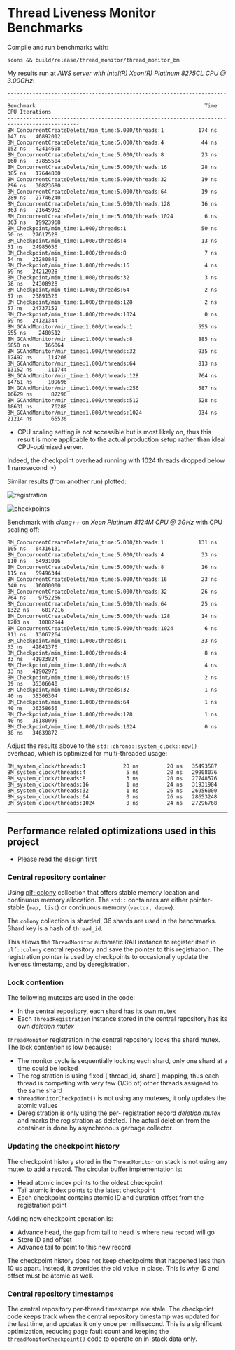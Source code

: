 # Thread Liveness Monitor Benchmarks

Compile and run benchmarks with:
```
scons && build/release/thread_monitor/thread_monitor_bm 
```

My results run at *AWS server with Intel(R) Xeon(R) Platinum 8275CL CPU @ 3.00GHz*:

    ---------------------------------------------------------------------------------------------
    Benchmark                                                      Time           CPU Iterations
    ---------------------------------------------------------------------------------------------
    BM_ConcurrentCreateDelete/min_time:5.000/threads:1           174 ns        147 ns   46892012
    BM_ConcurrentCreateDelete/min_time:5.000/threads:4            44 ns        152 ns   42414608
    BM_ConcurrentCreateDelete/min_time:5.000/threads:8            23 ns        160 ns   37855504
    BM_ConcurrentCreateDelete/min_time:5.000/threads:16           28 ns        385 ns   17644800
    BM_ConcurrentCreateDelete/min_time:5.000/threads:32           19 ns        296 ns   30823680
    BM_ConcurrentCreateDelete/min_time:5.000/threads:64           19 ns        289 ns   27746240
    BM_ConcurrentCreateDelete/min_time:5.000/threads:128          16 ns        363 ns   21645952
    BM_ConcurrentCreateDelete/min_time:5.000/threads:1024          6 ns        363 ns   19923968
    BM_Checkpoint/min_time:1.000/threads:1                        50 ns         50 ns   27617528
    BM_Checkpoint/min_time:1.000/threads:4                        13 ns         51 ns   24985056
    BM_Checkpoint/min_time:1.000/threads:8                         7 ns         54 ns   23280840
    BM_Checkpoint/min_time:1.000/threads:16                        4 ns         59 ns   24212928
    BM_Checkpoint/min_time:1.000/threads:32                        3 ns         58 ns   24308928
    BM_Checkpoint/min_time:1.000/threads:64                        2 ns         57 ns   23891520
    BM_Checkpoint/min_time:1.000/threads:128                       2 ns         57 ns   24737152
    BM_Checkpoint/min_time:1.000/threads:1024                      0 ns         59 ns   24121344
    BM_GCAndMonitor/min_time:1.000/threads:1                     555 ns        555 ns    2480512
    BM_GCAndMonitor/min_time:1.000/threads:8                     885 ns       6850 ns     166064
    BM_GCAndMonitor/min_time:1.000/threads:32                    935 ns      12492 ns     114208
    BM_GCAndMonitor/min_time:1.000/threads:64                    813 ns      13152 ns     111744
    BM_GCAndMonitor/min_time:1.000/threads:128                   764 ns      14761 ns     109696
    BM_GCAndMonitor/min_time:1.000/threads:256                   587 ns      16629 ns      87296
    BM_GCAndMonitor/min_time:1.000/threads:512                   528 ns      18631 ns      76288
    BM_GCAndMonitor/min_time:1.000/threads:1024                  934 ns      21214 ns      65536

- CPU scaling setting is not accessible but is most likely on, thus this result is more applicable
  to the actual production setup rather than ideal CPU-optimized server.

Indeed, the checkpoint overhead running with 1024 threads dropped below 1 nanosecond **:-)**

Similar results (from another run) plotted:

![registration](ThreadMonitor_registration_deregistration_latency.svg)

![checkpoints](Checkpoint_latency.svg)

Benchmark with *clang++* on *Xeon Platinum 8124M CPU @ 3GHz* with CPU scaling off:

    BM_ConcurrentCreateDelete/min_time:5.000/threads:1           131 ns        105 ns   64316131
    BM_ConcurrentCreateDelete/min_time:5.000/threads:4            33 ns        110 ns   64931016
    BM_ConcurrentCreateDelete/min_time:5.000/threads:8            16 ns        115 ns   59496344
    BM_ConcurrentCreateDelete/min_time:5.000/threads:16           23 ns        340 ns   16000000
    BM_ConcurrentCreateDelete/min_time:5.000/threads:32           26 ns        764 ns    9752256
    BM_ConcurrentCreateDelete/min_time:5.000/threads:64           25 ns       1322 ns    6017216
    BM_ConcurrentCreateDelete/min_time:5.000/threads:128          14 ns       1203 ns   10882944
    BM_ConcurrentCreateDelete/min_time:5.000/threads:1024          6 ns        911 ns   13067264
    BM_Checkpoint/min_time:1.000/threads:1                        33 ns         33 ns   42841376
    BM_Checkpoint/min_time:1.000/threads:4                         8 ns         33 ns   41923824
    BM_Checkpoint/min_time:1.000/threads:8                         4 ns         33 ns   41902976
    BM_Checkpoint/min_time:1.000/threads:16                        2 ns         39 ns   35306640
    BM_Checkpoint/min_time:1.000/threads:32                        1 ns         40 ns   35306304
    BM_Checkpoint/min_time:1.000/threads:64                        1 ns         40 ns   36358656
    BM_Checkpoint/min_time:1.000/threads:128                       1 ns         40 ns   36180096
    BM_Checkpoint/min_time:1.000/threads:1024                      0 ns         38 ns   34639872

   Adjust the results above to the `std::chrono::system_clock::now()` overhead, which is optimized
   for multi-threaded usage:

    BM_system_clock/threads:1            20 ns         20 ns   35493587
    BM_system_clock/threads:4             5 ns         20 ns   29908076
    BM_system_clock/threads:8             3 ns         20 ns   27748576
    BM_system_clock/threads:16            1 ns         24 ns   31931984
    BM_system_clock/threads:32            1 ns         26 ns   26956000
    BM_system_clock/threads:64            0 ns         26 ns   28653248
    BM_system_clock/threads:1024          0 ns         24 ns   27296768

-------

## Performance related optimizations used in this project

- Please read the [design](../README.md) first

### Central repository container

Using [plf::colony](https://plflib.org/) collection that offers stable memory location
and continuous memory allocation. The `std::` containers are either pointer-stable (`map, list`) or continuous memory (`vector, deque`). 

The `colony` collection is sharded, 36 shards are used in the benchmarks. Shard key is a hash of `thread_id`.

This allows the `ThreadMonitor` automatic RAII instance to register itself in `plf::colony` central repository and save the pointer to this registration. The registration pointer is used by checkpoints to occasionally update the liveness timestamp, and by deregistration.

### Lock contention

The following mutexes are used in the code:
- In the central repository, each shard has its own mutex
- Each `ThreadRegistration` instance stored in the central repository has its own *deletion mutex*

`ThreadMonitor` registration in the central repository locks the shard mutex. The lock contention is low because:
- The monitor cycle is sequentially locking each shard, only one shard at a time could be locked
- The registration is using fixed { thread_id, shard } mapping, thus each thread is competing with very few (1/36 of) other threads assigned to the same shard
- `threadMonitorCheckpoint()` is not using any mutexes, it only updates the atomic values
- Deregistration is only using the per- registration record *deletion mutex* and marks the registration as deleted. The actual deletion from the container is done by asynchronous garbage collector

### Updating the checkpoint history

The checkpoint history stored in the `ThreadMonitor` on stack is not using any mutex to add a record. The circular buffer implementation is:
- Head atomic index points to the oldest checkpoint
- Tail atomic index points to the latest checkpoint
- Each checkpoint contains atomic ID and duration offset from the registration point

Adding new checkpoint operation is:
- Advance head, the gap from tail to head is where new record will go
- Store ID and offset
- Advance tail to point to this new record

The checkpoint history does not keep checkpoints that happened less than 10 us apart. Instead, it overrides the old value in place. This is why ID and offset must be atomic as well.

### Central repository timestamps

The central repository per-thread timestamps are stale. The checkpoint code keeps track when the central repository timestamp was updated for the last time, and updates it only once per millisecond. This is a significant optimization, reducing
page fault count and keeping the `threadMonitorCheckpoint()` code to operate on in-stack data only.
